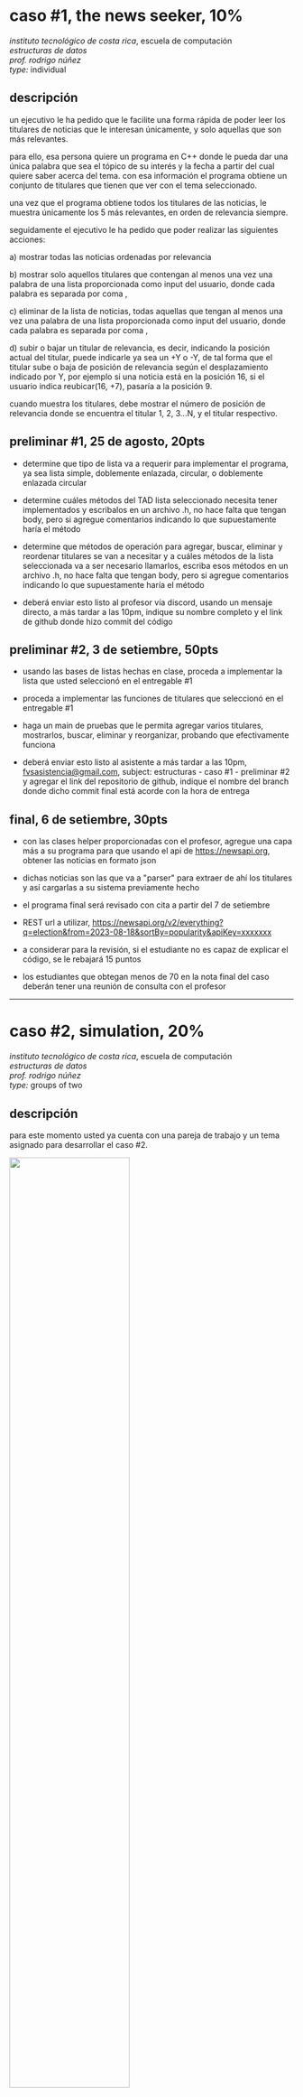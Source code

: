 # caso #1, the news seeker, 10%

_instituto tecnológico de costa rica_, escuela de computación  
_estructuras de datos_  
_prof. rodrigo núñez_  
_type:_ individual

## descripción

un ejecutivo le ha pedido que le facilite una forma rápida de poder leer los titulares de noticias que le interesan únicamente, y solo aquellas que son más relevantes.

para ello, esa persona quiere un programa en C++ donde le pueda dar una única palabra que sea el tópico de su interés y la fecha a partir del cual quiere saber acerca del tema. con esa información el programa obtiene un conjunto de titulares que tienen que ver con el tema seleccionado.

una vez que el programa obtiene todos los titulares de las noticias, le muestra únicamente los 5 más relevantes, en orden de relevancia siempre.

seguidamente el ejecutivo le ha pedido que poder realizar las siguientes acciones:

a) mostrar todas las noticias ordenadas por relevancia

b) mostrar solo aquellos titulares que contengan al menos una vez una palabra de una lista proporcionada como input del usuario, donde cada palabra es separada por coma ,

c) eliminar de la lista de noticias, todas aquellas que tengan al menos una vez una palabra de una lista proporcionada como input del usuario, donde cada palabra es separada por coma ,

d) subir o bajar un titular de relevancia, es decir, indicando la posición actual del titular, puede indicarle ya sea un +Y o -Y, de tal forma que el titular sube o baja de posición de relevancia según el desplazamiento indicado por Y, por ejemplo si una noticia está en la posición 16, si el usuario indica reubicar(16, +7), pasaría a la posición 9.

cuando muestra los titulares, debe mostrar el número de posición de relevancia donde se encuentra el titular 1, 2, 3...N, y el titular respectivo.

## preliminar #1, 25 de agosto, 20pts

- determine que tipo de lista va a requerir para implementar el programa, ya sea lista simple, doblemente enlazada, circular, o doblemente enlazada circular

- determine cuáles métodos del TAD lista seleccionado necesita tener implementados y escribalos en un archivo .h, no hace falta que tengan body, pero si agregue comentarios indicando lo que supuestamente haría el método

- determine que métodos de operación para agregar, buscar, eliminar y reordenar titulares se van a necesitar y a cuáles métodos de la lista seleccionada va a ser necesario llamarlos, escriba esos métodos en un archivo .h, no hace falta que tengan body, pero si agregue comentarios indicando lo que supuestamente haría el método

- deberá enviar esto listo al profesor vía discord, usando un mensaje directo, a más tardar a las 10pm, indique su nombre completo y el link de github donde hizo commit del código

## preliminar #2, 3 de setiembre, 50pts

- usando las bases de listas hechas en clase, proceda a implementar la lista que usted seleccionó en el entregable #1

- proceda a implementar las funciones de titulares que seleccionó en el entregable #1

- haga un main de pruebas que le permita agregar varios titulares, mostrarlos, buscar, eliminar y reorganizar, probando que efectivamente funciona

- deberá enviar esto listo al asistente a más tardar a las 10pm, fvsasistencia@gmail.com, subject: estructuras - caso #1 - preliminar #2 y agregar el link del repositorio de github, indique el nombre del branch donde dicho commit final está acorde con la hora de entrega

## final, 6 de setiembre, 30pts

- con las clases helper proporcionadas con el profesor, agregue una capa más a su programa para que usando el api de https://newsapi.org, obtener las noticias en formato json

- dichas noticias son las que va a "parser" para extraer de ahí los titulares y así cargarlas a su sistema previamente hecho

- el programa final será revisado con cita a partir del 7 de setiembre

- REST url a utilizar, https://newsapi.org/v2/everything?q=election&from=2023-08-18&sortBy=popularity&apiKey=xxxxxxx

- a considerar para la revisión, si el estudiante no es capaz de explicar el código, se le rebajará 15 puntos

- los estudiantes que obtegan menos de 70 en la nota final del caso deberán tener una reunión de consulta con el profesor

---

# caso #2, simulation, 20%

_instituto tecnológico de costa rica_, escuela de computación  
_estructuras de datos_  
_prof. rodrigo núñez_  
_type:_ groups of two

## descripción

para este momento usted ya cuenta con una pareja de trabajo y un tema asignado para desarrollar el caso #2.

<img src="media/gruposcaso2.png" width=65% height=65%>

este caso #2 consiste en un proceso de simulación, es decir, es un programa que se ejecuta completamente solo sin intervención humana. para ello, una persona configura las reglas de la simulación y al echar a andar el programa, este se va comportando tal cual como se indica en las reglas de configuración.

del tema que ha seleccionado existen muchas partes que se pueden simular, entonces lo primero es determinar que de todo el proceso usted quiere simular. para ello proceda a investigar el tema asignado y a crear un diagrama donde pueda ver todos los flujos y procesos del tema seleccionado. a continuación aparecen algunos diagramas para que se de una idea de cómo podría diseñar el diagrama de flujos de los procesos deseados. no hace falta que diagrame todo el proceso completo, puede enfocarse en una sola parte.

https://communities.lendlease.com/contentassets/13b9b76667c94c9899d73d0287257995/ll_blog_how-long-to-build-02.jpg

https://www.eia.gov/energyexplained/natural-gas/images/Industry.png

https://interlakemecalux.cdnwm.com/warehouse-manual/warehouse-flowcart.1.0.jpg

https://www.webintravel.com/wp-content/uploads/2020/09/airport-process-chart-3-1066x440.jpg

https://storage.icograms.com/templates/preview/construction-building-process.png

https://think.aero/testing/wp-content/uploads/2020/05/Fig-1-Airport-process-1024x448.png

https://img.freepik.com/free-vector/seafood-production-process-flowchart_1284-25508.jpg

identifique en su diagrama por medio de colores o etiquetas, donde se podría hacer uso ya sea de:

a) mínimo dos pilas y una cola

b) mínimo dos colas y una pila

una vez terminado el diagrama, una persona del grupo deberá enviarselo como imágen al profesor vía discord para recibir retroalimentación.

## preliminar #1, 17 de setiembre, 20pts

el objetivo de este preliminar es crear un acuerdo entre los grupos de trabajo y el profesor, dejando claro, evidenciado y documentado lo que va a consistir su caso 2, los entregables y el alcance del mismo. para ello proceda a crear el siguiente entregable usando la herramienta que mejor le convenga pero asegurándose de entregar un pdf final único con el punto #1, #2. luego el punto #3 como archivo json y finalmente el punto #4 como archivos .h . todo lo anterior deberán subirlo a un repositorio en git, en un branch llamado "acuerdo" y enviar antes de media noche el link al profesor al correo vsurak@gmail.com .

1. _diagrama de proceso:_ usando el diagrama borrador sobre el proceso que ya hizo y al que el profesor ya le dió observaciones, proceda a pasar dicho diagrama a limpio, usando el formato de diagramas de estado.

https://medium.com/geekculture/how-to-create-a-state-diagram-110d709c2fc8

https://www.youtube.com/watch?v=obLemkvbWr0

2. agregue una descripción textual paso a paso al diagrama de tal forma que se identifiquen todos los procesos del sistema. deje claro los inputs de cada proceso y las salidas de cada proceso. tome en cuenta que los outputs de un proceso probablemente sean los inputs de otro.

3. diseñe el json file de configuración de la simulación, dicho json debe asegurarse que incluya aspectos como

   - tiempo escala de simulación
   - rangos de cantidades para todo lo que sea configurable
   - tiempos de ocurrencia de los eventos y su volúmen
   - velocidad o rangos de velocidad de procesamiento de cada proceso o etapa
   - listas o insumos de datos que sean casi aleatorios
   - tiempo o porcentajes de volúmenes de ocurrencias de cosas, objetos, personas o eventos
   - rangos de tiempos
   - listas de productos, nombres, métricas entre otros que sean necesarios

4. diseñe la lista de classes para implementar un simulador automático de los procesos en el diagrama anterior, para ello cree los .h necesarios en C++ que deje claro:

<nombre de classe>
<atributos con sus respectivos datatypes>
<métodos con sus parámetros>

por medio de comentarios en los .h deje claro:

- aquellas que son listas, pilas y colas
- los threads
- las clases que ayudan a procesar la configuración del simulador
- las clases o structs que sirven para guardar información
- las clases que manejan la lógica y reglas de la simulación
- la o las clases por las cuales se va poder saber lo que está pasando en la simulación
- las alertas de problemas en la simulación que hacen que el proceso tenga deficiencias

## preliminar #2, 8 de octubre, 30pts

1. para realizar el preliminar #2 del caso #2, deberá haber tenido aprobado las classes prototipo (.h) del preliminar #1, si usted obtuvo menos de 15 puntos entonces muy probablemente sus clases aún no están aprobadas y deberá obtener dicha aprobación haciendo los arreglos respectivos y presentando eso al profesor para el visto bueno. obtenga dicho visto bueno a más tardar el viernes 29 por la noche.

2. usando el diagrama de procesos que entregó en el preliminar #1, marque usando algún indicador o color, que es lo que va a implementar de su simulador en este segundo entregable, tome en cuenta que falta un entregable final de 50pts, de una duración de una semana.

3. envíe al profesor vía discord, el diagrama actualizado con las marcas que lo que va a implementar en este entregable #2. código ya existente como el de listas, pilas y colas, queda exhento de esta declaración de alcance. es decir, no es válido decir que va implementar las listas, pilas y colas.

4. proceda a implementar el programa en C++ basados en dicho alcance, el cuál deberá hacer commit a más tardar el domingo 8 a la media noche, la revisión será con cita. será válido exceder el alcance pactado durante la implementación, pero siempre se evaluará solo el alcance acordado.

## entrega final, 22 de octubre, 50pts

1. para este entregable ya usted cuenta con la revisión del entregable #2 hecha con el profesor, del cual pudieron haber salido diversas correciones

2. proceda a aplicar las correciones mencionadas y seguidamente a terminar al 100% los demás procesos de su simulador para que este pueda efectivamente ejecutarse en forma indefinida.

3. durante la revisión el profesor correrá el simulador con diversas configuraciones en el json buscando crear tamaños más grandes, mayores tiempos de espera, saturación de funciones en el tiempo, según así lo permita la configuración de la simulación.

4. deberá imprimir en consola las siguientes métricas:

   a. items ingresando, esto es cantidad de personas, ordenes, materiales, flores, etc en fin de lo que sea que se trate su simulador debe existir un item central, el cual debe poderser ver en todo momento cuántos hay en el sistema durante la simulación

   b. cola <nombre>, cantidad de items y tiempo promedio de espera en cola. para todas las colas de su simulador, imprima el nombre de la cola, la cantidad de items que tiene adentro y un promedio de cuánto tiempo están durando esos items en ser sacados de la cola.

   c. pila <nombre>, cantidad de items y tiempo promedio dentro de la pila. para todas las pilas de su simulador, imprima el nombre de la pila, la cantidad de items que tiene adentro y un promedio de cuánto tiempo están durando esos items en ser sacados de la pila.

5. durante la revisión se evaluará calidad de código, diseño de las clases, dominio de C++ y su orientación a objetos, comprensión de todos los algoritmos y procesos por parte de ambos miembros del grupo.

6. la revisión será con cita

# caso #3, the smart book reader, 25%

_instituto tecnológico de costa rica_, escuela de computación  
_estructuras de datos_  
_prof. rodrigo núñez_  
_type:_ groups of two

## descripción

una organización sin fines de lucro posee una basta colección de libros en formato txt. la organización quiere poder darle a las comunidades acceso a esos libros, sin embargo, dado que el formato txt no es sencillo de navegar, y además el uso que le podrían dar es más consultivo y citativo, quieren poder ofrecer un portal mucho más inteligente para que las personas comunes puedan hacer indagaciones puntuales sobre los libros.

la organización tiene la teoría de que las personas quieren indagar temas, inspirarse, ver frases, engancharse con pequeñas partes del libro, no leer libros completos. entonces en su idealización están imaginando que las personas ingresan a un portal web donde pueden por medio de una escritura en libre en free text, obtener fragmentos y análisis de los libros disponibles.

<img src="media/searchbar.png" width=65% height=65%>

con ello, el resultado esperado es que el sistema haga la búsqueda sobre toda la biblioteca de libros y encuentre párrafos, episodios o frases que se acerquen a la idea o inspiración de la persona, y que así encuentre lo que anda buscando o incluso llegue a sentir el deseo de leer el libro completo.

los encargados del proyecto en la organización han especificado que luego de hacer una búsqueda ellos quieren poder ver en los resultados de búsqueda lo siguiente:

- el nombre del libro y su autor
- un extracto de un párrafo del libro que evoca a la frase de búsqueda
- el número de página donde se extrajo el párrafo o sección
- el sentimiento de la frase: negativo, positivo, neutro, misterioso, novela, fantasía
- una imagen o ícono que ilustre el texto extraído

como restricción, quieren que el sistema solo retorne el top 3 de los matches por libro y que retorne los resultados del top 10 de los libros, es decir, que máximo retornaría 30 resultados en caso de encontrar match.

para efectos de crear el sistema se cuentan con varios recursos:

a) la biblioteca de libros (hay que crear dicha biblioteca bajando libros de alguna fuente, como por ejemplo https://www.ebooksread.com/ o similar)

b) un catálogo de sustantivos importantes accesibles por medio de un api https://github.com/dulldesk/words-api , existen otras similares

c) maneras de encontrar sinónimos y palabras relaciondas por medio de un api, https://www.wordsapi.com/

d) inteligencias artificiales que pueden generar imágenes por medio de prompts o bien searches de íconos o palabras por api, como por ejemplo https://thenounproject.com/search/photos/?q=lights

e) modelos pre entrenados para análisis de sentimiento en texto como por ejemplo chatgpt y su api https://platform.openai.com/docs/guides/gpt/chat-completions-api

f) otros recursos disponibles gratis en el internet

## preliminar #1, descomposición de la frase e indexación de libros, lunes 30 de Octubre, 35pts

1. uno de los primeros retos es extraer aquello que sea realmente importante en la frase dada por el usuario, eliminar palabras repetidas y enfocarse en sustantivos y talvez algunos adjetivos. para ello puede ser necesario una cache de palabras la cual podría implementarse fácilmente por medio de hashtables

2. usando árboles AVL, hashtables y rankings, cree un sistema de indexación para los libros, de tal forma que dado la frase del usuario, se sepa una aproximación inicial de cuáles libros de la biblioteca vale la pena analizar, y que además permita llegar al archivo, sus índices y contenido rápidamente.

3. cree su biblioteca de libros con al menos 30 libros, dejándolos guardados en un folder.

4. para ir pensando en la integración de este sistema de indexado con una posible aplicación, permita que su programa funcione como un http server que proceso REST requests, el request que debe recibir es la frase enviada por el usuario, y la respuesta debe ser la lista de libros con una calificación, entre mayor la calificación es más probable que se encuentre contenido relacionado a la frase en ese libro.

5. pruebe su motor de búsqueda y servicio REST haciendo uso de postman.

6. el código del servidor web para rest no se va a evaluar, es decir, se puede usar como caja negra.

7. implemente estas estructuras y algoritmos en C++
